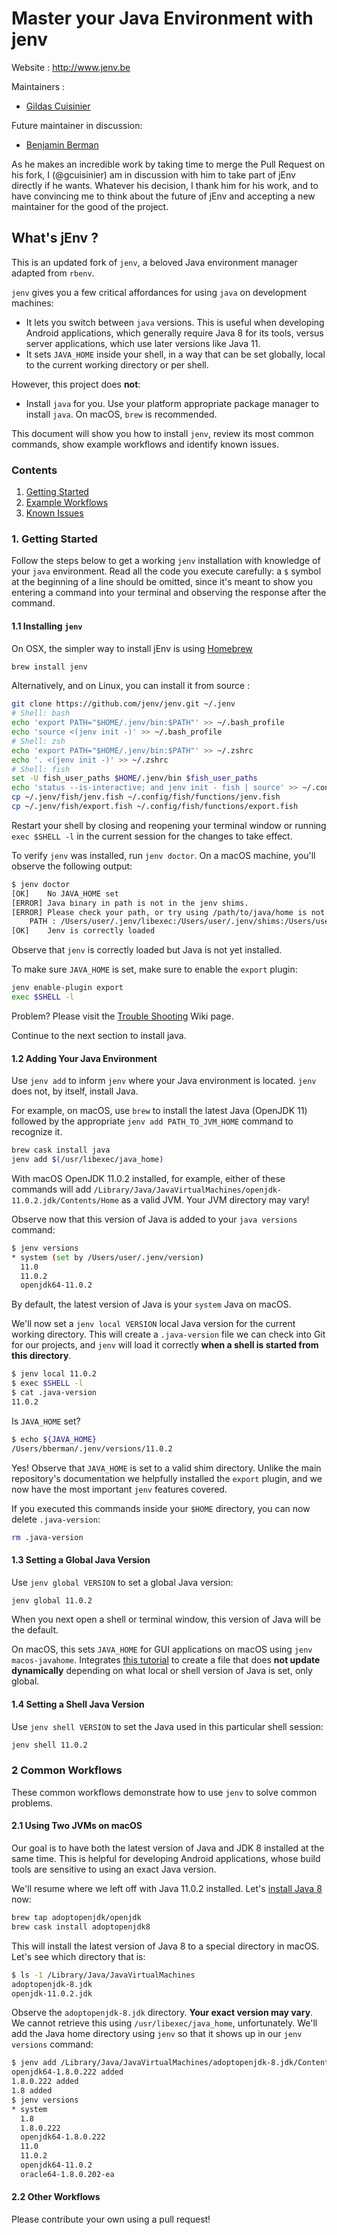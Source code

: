 # Master your Java Environment with jenv

Website : http://www.jenv.be

Maintainers :

- [Gildas Cuisinier](https://github.com/gcuisinier/)

Future maintainer in discussion:

- [Benjamin Berman](https://github.com/doctorpangloss)

As he makes an incredible work by taking time to merge the Pull Request on his
fork, I (@gcuisinier) am in discussion with him to take part of jEnv directly if
he wants. Whatever his decision, I thank him for his work, and to have
convincing me to think about the future of jEnv and accepting a new maintainer
for the good of the project.

## What's jEnv ?

This is an updated fork of `jenv`, a beloved Java environment manager adapted
from `rbenv`.

`jenv` gives you a few critical affordances for using `java` on development
machines:

- It lets you switch between `java` versions. This is useful when developing
  Android applications, which generally require Java 8 for its tools, versus
  server applications, which use later versions like Java 11.
- It sets `JAVA_HOME` inside your shell, in a way that can be set globally,
  local to the current working directory or per shell.

However, this project does **not**:

- Install `java` for you. Use your platform appropriate package manager to
  install `java`. On macOS, `brew` is recommended.

This document will show you how to install `jenv`, review its most common
commands, show example workflows and identify known issues.

### Contents

1.  [Getting Started](#1-getting-started)
2.  [Example Workflows](#2-common-workflows)
3.  [Known Issues](#3-known-issues)

### 1. Getting Started

Follow the steps below to get a working `jenv` installation with knowledge of
your `java` environment. Read all the code you execute carefully: a `$` symbol
at the beginning of a line should be omitted, since it's meant to show you
entering a command into your terminal and observing the response after the
command.

#### 1.1 Installing `jenv`

On OSX, the simpler way to install jEnv is using [Homebrew](https://brew.sh)

```sh
brew install jenv
```

Alternatively, and on Linux, you can install it from source :

```sh
git clone https://github.com/jenv/jenv.git ~/.jenv
# Shell: bash
echo 'export PATH="$HOME/.jenv/bin:$PATH"' >> ~/.bash_profile
echo 'source <(jenv init -)' >> ~/.bash_profile
# Shell: zsh
echo 'export PATH="$HOME/.jenv/bin:$PATH"' >> ~/.zshrc
echo '. <(jenv init -)' >> ~/.zshrc
# Shell: fish
set -U fish_user_paths $HOME/.jenv/bin $fish_user_paths
echo 'status --is-interactive; and jenv init - fish | source' >> ~/.config/fish/config.fish
cp ~/.jenv/fish/jenv.fish ~/.config/fish/functions/jenv.fish
cp ~/.jenv/fish/export.fish ~/.config/fish/functions/export.fish
```

Restart your shell by closing and reopening your terminal window or running
`exec $SHELL -l` in the current session for the changes to take effect.

To verify `jenv` was installed, run `jenv doctor`. On a macOS machine, you'll
observe the following output:

```sh
$ jenv doctor
[OK]    No JAVA_HOME set
[ERROR]	Java binary in path is not in the jenv shims.
[ERROR]	Please check your path, or try using /path/to/java/home is not a valid path to java installation.
    PATH : /Users/user/.jenv/libexec:/Users/user/.jenv/shims:/Users/user/.jenv/bin:/usr/local/bin:/usr/bin:/bin:/usr/sbin:/sbin
[OK]    Jenv is correctly loaded
```

Observe that `jenv` is correctly loaded but Java is not yet installed.

To make sure `JAVA_HOME` is set, make sure to enable the `export` plugin:

```sh
jenv enable-plugin export
exec $SHELL -l
```

Problem? Please visit the
[Trouble Shooting](https://github.com/jenv/jenv/wiki/Trouble-Shooting) Wiki
page.

Continue to the next section to install java.

#### 1.2 Adding Your Java Environment

Use `jenv add` to inform `jenv` where your Java environment is located. `jenv`
does not, by itself, install Java.

For example, on macOS, use `brew` to install the latest Java (OpenJDK 11)
followed by the appropriate `jenv add PATH_TO_JVM_HOME` command to recognize it.

```sh
brew cask install java
jenv add $(/usr/libexec/java_home)
```

With macOS OpenJDK 11.0.2 installed, for example, either of these commands will
add `/Library/Java/JavaVirtualMachines/openjdk-11.0.2.jdk/Contents/Home` as a
valid JVM. Your JVM directory may vary!

Observe now that this version of Java is added to your `java versions` command:

```sh
$ jenv versions
* system (set by /Users/user/.jenv/version)
  11.0
  11.0.2
  openjdk64-11.0.2
```

By default, the latest version of Java is your `system` Java on macOS.

We'll now set a `jenv local VERSION` local Java version for the current working
directory. This will create a `.java-version` file we can check into Git for our
projects, and `jenv` will load it correctly **when a shell is started from this
directory**.

```sh
$ jenv local 11.0.2
$ exec $SHELL -l
$ cat .java-version
11.0.2
```

Is `JAVA_HOME` set?

```sh
$ echo ${JAVA_HOME}
/Users/bberman/.jenv/versions/11.0.2
```

Yes! Observe that `JAVA_HOME` is set to a valid shim directory. Unlike the main
repository's documentation we helpfully installed the `export` plugin, and we
now have the most important `jenv` features covered.

If you executed this commands inside your `$HOME` directory, you can now delete
`.java-version`:

```sh
rm .java-version
```

#### 1.3 Setting a Global Java Version

Use `jenv global VERSION` to set a global Java version:

```sh
jenv global 11.0.2
```

When you next open a shell or terminal window, this version of Java will be the
default.

On macOS, this sets `JAVA_HOME` for GUI applications on macOS using
`jenv macos-javahome`. Integrates
[this tutorial](https://www.ibm.com/support/knowledgecenter/en/SSPJLC_7.6.2/com.ibm.si.mpl.doc/tshoot/ts_java_home.html)
to create a file that does **not update dynamically** depending on what local or
shell version of Java is set, only global.

#### 1.4 Setting a Shell Java Version

Use `jenv shell VERSION` to set the Java used in this particular shell session:

```sh
jenv shell 11.0.2
```

### 2 Common Workflows

These common workflows demonstrate how to use `jenv` to solve common problems.

#### 2.1 Using Two JVMs on macOS

Our goal is to have both the latest version of Java and JDK 8 installed at the
same time. This is helpful for developing Android applications, whose build
tools are sensitive to using an exact Java version.

We'll resume where we left off with Java 11.0.2 installed. Let's
[install Java 8](https://stackoverflow.com/questions/24342886/how-to-install-java-8-on-mac)
now:

```sh
brew tap adoptopenjdk/openjdk
brew cask install adoptopenjdk8
```

This will install the latest version of Java 8 to a special directory in macOS.
Let's see which directory that is:

```sh
$ ls -1 /Library/Java/JavaVirtualMachines
adoptopenjdk-8.jdk
openjdk-11.0.2.jdk
```

Observe the `adoptopenjdk-8.jdk` directory. **Your exact version may vary**. We
cannot retrieve this using `/usr/libexec/java_home`, unfortunately. We'll add
the Java home directory using `jenv` so that it shows up in our `jenv versions`
command:

```sh
$ jenv add /Library/Java/JavaVirtualMachines/adoptopenjdk-8.jdk/Contents/Home/
openjdk64-1.8.0.222 added
1.8.0.222 added
1.8 added
$ jenv versions
* system
  1.8
  1.8.0.222
  openjdk64-1.8.0.222
  11.0
  11.0.2
  openjdk64-11.0.2
  oracle64-1.8.0.202-ea
```

#### 2.2 Other Workflows

Please contribute your own using a pull request!
